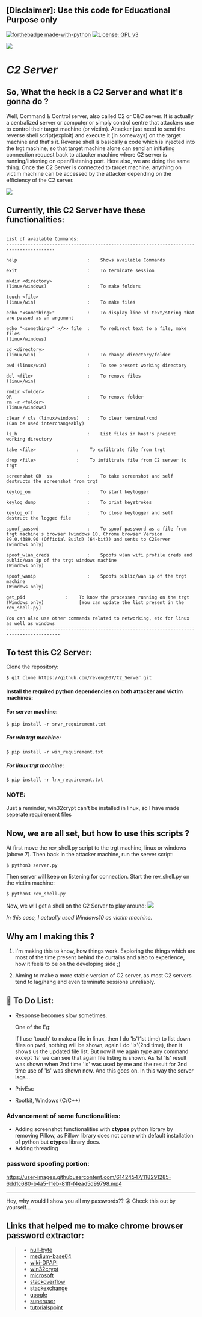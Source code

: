 ## [Disclaimer]: Use this code for Educational Purpose only

[![forthebadge made-with-python](http://ForTheBadge.com/images/badges/made-with-python.svg)](https://www.python.org/)
[![License: GPL v3](https://img.shields.io/badge/License-GPL%20v3-blue.svg)](http://www.gnu.org/licenses/gpl-3.0)

![](https://github.com/reveng007/C2_Server/blob/main/images/banner.png?raw=true)

# ***C2 Server***

## So, What the heck is a C2 Server and what it's gonna do ?

Well, Command & Control server, also called C2 or C&C server. It is actually a centralized server or computer or simply control centre that attackers use to control their target machine (or victim). Attacker just need to send the reverse shell script(exploit) and execute it (in someways) on the target machine and that's it. Reverse shell is basically a code which is injected into the trgt machine, so that target machine alone can send an initiating connection request back to attacker machine where C2 server is running/listening on open/listening port. Here also, we are doing the same thing. Once the C2 Server is connected to target machine, anything on victim machine can be accessed by the attacker depending on the efficiency of the C2 server.

![](https://miro.medium.com/max/1162/1*aNtBQC4GG8klpMxvZ2_WuQ.png)

## Currently, this C2 Server have these functionalities:

```

List of available Commands:
----------------------------------------------------------------------------------------

help                          :    Shows available Commands 

exit                          :    To terminate session

mkdir <directory>
(linux/windows)               :    To make folders

touch <file>
(linux/win)                   :    To make files

echo "<something>"            :    To display line of text/string that are passed as an argument

echo "<something>" >/>> file  :    To redirect text to a file, make files
(linux/windows)

cd <directory>
(linux/win)                   :    To change directory/folder

pwd (linux/win)               :    To see present working directory

del <file>                    :    To remove files
(linux/win)

rmdir <folder>
OR                            :    To remove folder
rm -r <folder>
(linux/windows)

clear / cls (linux/windows)   :    To clear terminal/cmd
(Can be used interchangeably)

ls_h                          :    List files in host's present working directory

take <file>    		      :    To exfiltrate file from trgt

drop <file> 		      :    To infiltrate file from C2 server to trgt

screenshot OR  ss             :    To take screenshot and self destructs the screenshot from trgt

keylog_on                     :    To start keylogger

keylog_dump                   :    To print keystrokes

keylog_off                    :    To close keylogger and self destruct the logged file

spoof_passwd                  :    To spoof password as a file from trgt machine's browser (windows 10, Chrome browser Version 89.0.4389.90 (Official Build) (64-bit)) and sents to C2Server
(windows only)

spoof_wlan_creds              :    Spoofs wlan wifi profile creds and public/wan ip of the trgt windows machine
(Windows only)

spoof_wanip                   :    Spoofs public/wan ip of the trgt machine
(Windows only)

get_pid			      :    To know the processes running on the trgt 
(Windows only)			   [You can update the list present in the rev_shell.py]

You can also use other commands related to networking, etc for linux as well as windows
------------------------------------------------------------------------------------------
```
## To test this C2 Server:
Clone the repository:
```
$ git clone https://github.com/reveng007/C2_Server.git
```
#### Install the required python dependencies on both attacker and victim machines:
#### For server machine:
```
$ pip install -r srvr_requirement.txt
```
##### For win trgt machine:
```
$ pip install -r win_requirement.txt
```
##### For linux trgt machine:
```
$ pip install -r lnx_requirement.txt
```
### NOTE:
Just a reminder, win32crypt can't be installed in linux, so I have made seperate requirement files

## Now, we are all set, but how to use this scripts ?

At first move the rev_shell.py script to the trgt machine, linux or windows (above 7).
Then back in the attacker machine, run the server script:
```
$ python3 server.py
```
Then server will keep on listening for connection. Start the rev_shell.py on the victim machine:
```
$ python3 rev_shell.py
```
Now, we will get a shell on the C2 Server to play around:
![](https://github.com/reveng007/C2_Server/blob/main/images/shell.png?raw=true)

_In this case, I actually used Windows10 as victim machine._

## Why am I making this ?

1. I'm making this to know, how things work. Exploring the things which are most of the time present behind the curtains and also to experience, how it feels to be on the developing side ;)

2. Aiming to make a more stable version of C2 server, as most C2 servers tend to lag/hang and even terminate sessions unreliably.

## :pushpin: To Do List:
- Response becomes slow sometimes.

  One of the Eg: 
 
  If I use 'touch' to make a file in linux, then I do 'ls'(1st time) to list down files on pwd, nothing will be shown, again I do 'ls'(2nd time), then it shows us the updated file list. But now if we again type any command except 'ls'
    we can see that again file listing is shown. As 1st 'ls' result was shown when 2nd time 'ls' was
    used  by me and the result for 2nd time use of 'ls' was shown now. And this goes on.
In this way the server lags...

- PrivEsc
- Rootkit, Windows (C/C++)

### Advancement of some functionalities:

- Adding screenshot functionalities with **ctypes** python library by removing Pillow, as Pillow library does not come with default installation of python but **ctypes** library does.
- Adding threading

### password spoofing portion:

https://user-images.githubusercontent.com/61424547/118291285-6dd1c680-b4a5-11eb-81ff-f4ead5d99798.mp4

---
Hey, why would I show you all my passwords?? :stuck_out_tongue_winking_eye:
Check this out by yourself...

## Links that helped me to make chrome browser password extractor:

>- [null-byte](https://null-byte.wonderhowto.com/forum/extract-passwords-password-extraction-with-passgetter-0339053/)
>- [medium-base64](https://medium.com/swlh/powering-the-internet-with-base64-d823ec5df747)
>- [wiki-DPAPI](https://en.wikipedia.org/wiki/Data_Protection_API)
>- [win32crypt](https://yiyibooks.cn/__src__/meikunyuan6/pywin32/pywin32/PyWin32/win32crypt.html)
>- [microsoft](https://docs.microsoft.com/en-us/windows/win32/api/dpapi/nf-dpapi-cryptprotectdata?redirectedfrom=MSDN)
>- [stackoverflow](https://stackoverflow.com/questions/61099492/chrome-80-password-file-decryption-in-python)
>- [stackexchange](https://crypto.stackexchange.com/questions/78095/iv-generation-best-practice-for-aes-256-cbc#:~:text=1%20Answer&text=answer%20was%20accepted%E2%80%A6-,I%20saw%20some%20SWIFT%20code%20that%20generates%20IV%20for%20AES,zA%2DZ0%2D9%20space.)
>- [google](https://cloud.google.com/security/encryption-at-rest/default-encryption)
>- [superuser](https://superuser.com/questions/146742/how-does-google-chrome-store-passwords#:~:text=The%20passwords%20are%20encrypted%20and,API%20function%20for%20encrypting%20data)
>- [tutorialspoint](https://www.tutorialspoint.com/python_data_access/python_sqlite_cursor_object.htm)
